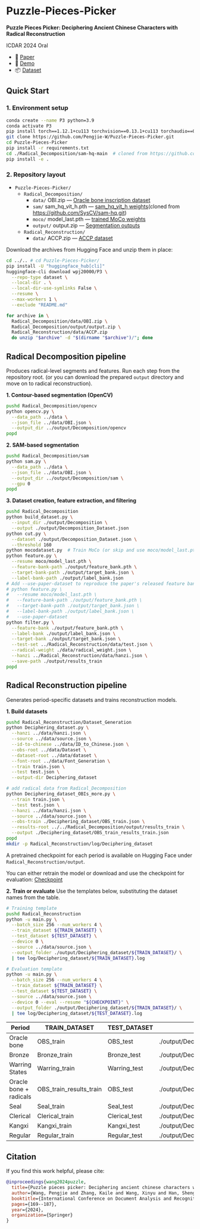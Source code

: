 # Puzzle-Pieces-Picker

**Puzzle Pieces Picker: Deciphering Ancient Chinese Characters with Radical Reconstruction**

ICDAR 2024 Oral
- 📄 [Paper](https://arxiv.org/abs/2406.03019)
- 🧪 [Demo](http://vlrlabmonkey.xyz:7684)
- 📦 [Dataset](https://huggingface.co/datasets/wpj20000/P3)

## Quick Start

### 1. Environment setup
```bash
conda create --name P3 python=3.9
conda activate P3
pip install torch==1.12.1+cu113 torchvision==0.13.1+cu113 torchaudio==0.12.1 --extra-index-url https://download.pytorch.org/whl/cu113
git clone https://github.com/Pengjie-W/Puzzle-Pieces-Picker.git
cd Puzzle-Pieces-Picker
pip install -r requirements.txt
cd ./Radical_Decomposition/sam-hq-main  # cloned from https://github.com/SysCV/sam-hq.git
pip install -e .
```

### 2. Repository layout
- `Puzzle-Pieces-Picker/`
  - `Radical_Decomposition/`
    - `data/` OBI.zip — [Oracle bone inscription dataset](https://huggingface.co/datasets/wpj20000/P3/tree/main/Radical_Decomposition/data)
    - `sam/` sam_hq_vit_h.pth — [sam_hq_vit_h weights](https://huggingface.co/datasets/wpj20000/P3/tree/main/Radical_Decomposition/sam)(cloned from https://github.com/SysCV/sam-hq.git)
    - `moco/` model_last.pth — [trained MoCo weights](https://huggingface.co/datasets/wpj20000/P3/tree/main/Radical_Decomposition/moco)
    - `output/` output.zip — [Segmentation outputs](https://huggingface.co/datasets/wpj20000/P3/tree/main/Radical_Decomposition/output)
  - `Radical_Reconstruction/`
    - `data/` ACCP.zip — [ACCP dataset](https://huggingface.co/datasets/wpj20000/P3/tree/main/Radical_Reconstruction/data)
<!-- ```text
Puzzle-Pieces-Picker/
|-- Radical_Decomposition/
|   |-- data/  (OBI.zip -> Oracle bone inscription dataset)
|   |-- sam/   (sam_hq_vit_h.pth -> SAM-HQ weights)
|   |-- moco/  (model_last.pth -> trained MoCo weights)
|   |-- output/ (output.zip -> prepared segmentation outputs)
|-- Radical_Reconstruction/
    |-- data/  (ACCP.zip -> ACCP dataset)
``` -->
Download the archives from Hugging Face and unzip them in place:
```bash
cd ../.. # cd Puzzle-Pieces-Picker/
pip install -U "huggingface_hub[cli]"
huggingface-cli download wpj20000/P3 \
  --repo-type dataset \
  --local-dir . \
  --local-dir-use-symlinks False \
  --resume \
  --max-workers 1 \
  --exclude "README.md"

for archive in \
  Radical_Decomposition/data/OBI.zip \
  Radical_Decomposition/output/output.zip \
  Radical_Reconstruction/data/ACCP.zip
  do unzip "$archive" -d "$(dirname "$archive")/"; done
```

## Radical Decomposition pipeline
Produces radical-level segments and features. Run each step from the repository root.
(or you can download the prepared `output` directory and move on to radical reconstruction).

**1. Contour-based segmentation (OpenCV)**
```bash
pushd Radical_Decomposition/opencv
python opencv.py \
  --data_path ../data \
  --json_file ../data/OBI.json \
  --output_dir ../output/Decomposition/opencv
popd
```

**2. SAM-based segmentation**
```bash
pushd Radical_Decomposition/sam
python sam.py \
  --data_path ../data \
  --json_file ../data/OBI.json \
  --output_dir ../output/Decomposition/sam \
  --gpu 0
popd
```

**3. Dataset creation, feature extraction, and filtering**
```bash
pushd Radical_Decomposition
python build_dataset.py \
  --input_dir ./output/Decomposition \
  --output ./output/Decomposition_Dataset.json
python cut.py \
  --dataset ./output/Decomposition_Dataset.json \
  --threshold 160
python mocodataset.py  # Train MoCo (or skip and use moco/model_last.pth)
python feature.py \
  --resume moco/model_last.pth \
  --feature-bank-path ./output/feature_bank.pth \
  --target-bank-path ./output/target_bank.json \
  --label-bank-path ./output/label_bank.json
# Add --use-paper-dataset to reproduce the paper's released feature bank
# python feature.py \
#   --resume moco/model_last.pth \
#   --feature-bank-path ./output/feature_bank.pth \
#   --target-bank-path ./output/target_bank.json \
#   --label-bank-path ./output/label_bank.json \
#   --use-paper-dataset
python filter.py \
  --feature-bank ./output/feature_bank.pth \
  --label-bank ./output/label_bank.json \
  --target-bank ./output/target_bank.json \
  --test-set ../Radical_Reconstruction/data/test.json \
  --radical-weight ./data/radical_weight.json \
  --hanzi ../Radical_Reconstruction/data/hanzi.json \
  --save-path ./output/results_train
popd
```

## Radical Reconstruction pipeline
Generates period-specific datasets and trains reconstruction models.

**1. Build datasets**
```bash
pushd Radical_Reconstruction/Dataset_Generation
python Deciphering_dataset.py \
  --hanzi ../data/hanzi.json \
  --source ../data/source.json \
  --id-to-chinese ../data/ID_to_Chinese.json \
  --obs-root ../data/Dataset \
  --dataset-root ../data/dataset \
  --font-root ../data/Font_Generation \
  --train train.json \
  --test test.json \
  --output-dir Deciphering_dataset

# add radical data from Radical_Decomposition
python Deciphering_dataset_OBIs_more.py \
  --train train.json \
  --test test.json \
  --hanzi ../data/hanzi.json \
  --source ../data/source.json \
  --obs-train ./Deciphering_dataset/OBS_train.json \
  --results-root ../../Radical_Decomposition/output/results_train \
  --output ./Deciphering_dataset/OBS_train_results_train.json
popd
mkdir -p Radical_Reconstruction/log/Deciphering_dataset
```
A pretrained checkpoint for each period is available on Hugging Face under `Radical_Reconstruction/output`.

You can either retrain the model or download and use the checkpoint for evaluation: [Checkpoint](https://huggingface.co/datasets/wpj20000/P3/tree/main/Radical_Reconstruction/output)

**2. Train or evaluate**
Use the templates below, substituting the dataset names from the table.

```bash
# Training template
pushd Radical_Reconstruction
python -u main.py \
  --batch_size 256 --num_workers 4 \
  --train_dataset ${TRAIN_DATASET} \
  --test_dataset ${TEST_DATASET} \
  --device 0 \
  --source ../data/source.json \
  --output_folder ./output/Deciphering_dataset/${TRAIN_DATASET}/ \
  | tee log/Deciphering_dataset/${TRAIN_DATASET}.log

# Evaluation template
python -u main.py \
  --batch_size 256 --num_workers 4 \
  --train_dataset ${TRAIN_DATASET} \
  --test_dataset ${TEST_DATASET} \
  --source ../data/source.json \
  --device 0 --eval --resume "${CHECKPOINT}" \
  --output_folder ./output/Deciphering_dataset/${TRAIN_DATASET}/ \
  | tee log/Deciphering_dataset/${TEST_DATASET}.log
```

| Period | TRAIN_DATASET | TEST_DATASET | CHECKPOINT (if evaluating) |
| --- | --- | --- | --- |
| Oracle bone | OBS_train | OBS_test | ./output/Deciphering_dataset/OBS_train/checkpoints/checkpoint_ep0099.pth |
| Bronze | Bronze_train | Bronze_test | ./output/Deciphering_dataset/Bronze_train/checkpoints/checkpoint_ep0099.pth |
| Warring States | Warring_train | Warring_test | ./output/Deciphering_dataset/Warring_train/checkpoints/checkpoint_ep0099.pth |
| Oracle bone + radicals | OBS_train_results_train | OBS_test | ./output/Deciphering_dataset/OBS_train_results_train/checkpoints/checkpoint_ep0099.pth |
| Seal | Seal_train | Seal_test | ./output/Deciphering_dataset/Seal_train/checkpoints/checkpoint_ep0099.pth |
| Clerical | Clerical_train | Clerical_test | ./output/Deciphering_dataset/Clerical_train/checkpoints/checkpoint_ep0099.pth |
| Kangxi | Kangxi_train | Kangxi_test | ./output/Deciphering_dataset/Kangxi_train/checkpoints/checkpoint_ep0099.pth |
| Regular | Regular_train | Regular_test | ./output/Deciphering_dataset/Regular_train/checkpoints/checkpoint_ep0099.pth |

## Citation
If you find this work helpful, please cite:
```bibtex
@inproceedings{wang2024puzzle,
  title={Puzzle pieces picker: Deciphering ancient chinese characters with radical reconstruction},
  author={Wang, Pengjie and Zhang, Kaile and Wang, Xinyu and Han, Shengwei and Liu, Yongge and Jin, Lianwen and Bai, Xiang and Liu, Yuliang},
  booktitle={International Conference on Document Analysis and Recognition},
  pages={169--187},
  year={2024},
  organization={Springer}
}
```
